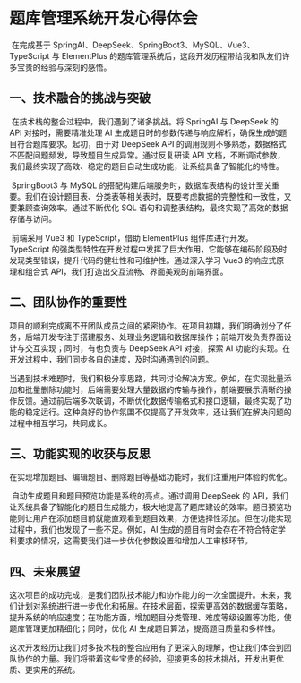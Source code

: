 # 题库管理系统开发心得体会

​	在完成基于 SpringAI、DeepSeek、SpringBoot3、MySQL、Vue3、TypeScript 与 ElementPlus 的题库管理系统后，这段开发历程带给我和队友们许多宝贵的经验与深刻的感悟。

## 一、技术融合的挑战与突破

​	在技术栈的整合过程中，我们遇到了诸多挑战。将 SpringAI 与 DeepSeek 的 API 对接时，需要精准处理 AI 生成题目时的参数传递与响应解析，确保生成的题目符合题库要求。起初，由于对 DeepSeek API 的调用规则不够熟悉，数据格式不匹配问题频发，导致题目生成异常。通过反复研读 API 文档，不断调试参数，我们最终实现了高效、稳定的题目自动生成功能，让系统具备了智能化的特性。

​	SpringBoot3 与 MySQL 的搭配构建后端服务时，数据库表结构的设计至关重要。我们在设计题目表、分类表等相关表时，既要考虑数据的完整性和一致性，又要兼顾查询效率。通过不断优化 SQL 语句和调整表结构，最终实现了高效的数据存储与访问。

​	前端采用 Vue3 和 TypeScript，借助 ElementPlus 组件库进行开发。TypeScript 的强类型特性在开发过程中发挥了巨大作用，它能够在编码阶段及时发现类型错误，提升代码的健壮性和可维护性。通过深入学习 Vue3 的响应式原理和组合式 API，我们打造出交互流畅、界面美观的前端界面。

## 二、团队协作的重要性

​	项目的顺利完成离不开团队成员之间的紧密协作。在项目初期，我们明确划分了任务，后端开发专注于搭建服务、处理业务逻辑和数据库操作；前端开发负责界面设计与交互实现；同时，有也负责与 DeepSeek API 对接，探索 AI 功能的实现。在开发过程中，我们同步各自的进度，及时沟通遇到的问题。

​	当遇到技术难题时，我们积极分享思路，共同讨论解决方案。例如，在实现批量添加和批量删除功能时，后端需要处理大量数据的传输与操作，前端要展示清晰的操作反馈。通过前后端多次联调，不断优化数据传输格式和接口逻辑，最终实现了功能的稳定运行。这种良好的协作氛围不仅提高了开发效率，还让我们在解决问题的过程中相互学习，共同成长。

## 三、功能实现的收获与反思

​	在实现增加题目、编辑题目、删除题目等基础功能时，我们注重用户体验的优化。

​	自动生成题目和题目预览功能是系统的亮点。通过调用 DeepSeek 的 API，我们让系统具备了智能化的题目生成能力，极大地提高了题库建设的效率。题目预览功能则让用户在添加题目前就能直观看到题目效果，方便选择性添加。但在功能实现过程中，我们也发现了一些不足。例如，AI 生成的题目有时会存在不符合特定学科要求的情况，这需要我们进一步优化参数设置和增加人工审核环节。

## 四、未来展望

​	这次项目的成功完成，是我们团队技术能力和协作能力的一次全面提升。未来，我们计划对系统进行进一步优化和拓展。在技术层面，探索更高效的数据缓存策略，提升系统的响应速度；在功能方面，增加题目分类管理、难度等级设置等功能，使题库管理更加精细化；同时，优化 AI 生成题目算法，提高题目质量和多样性。

​	这次开发经历让我们对多技术栈的整合应用有了更深入的理解，也让我们体会到团队协作的力量。我们将带着这些宝贵的经验，迎接更多的技术挑战，开发出更优质、更实用的系统。